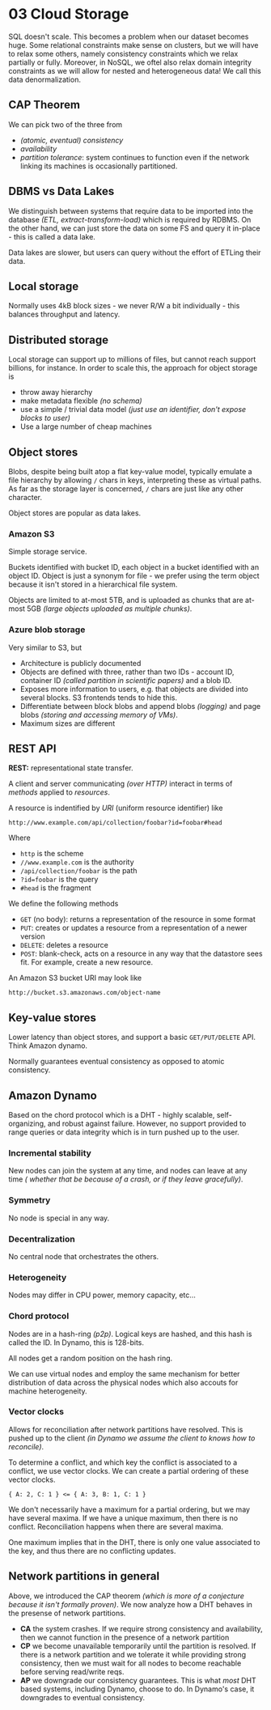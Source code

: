 # 03 Cloud Storage

SQL doesn't scale. This becomes a problem when our dataset becomes huge. Some
relational constraints make sense on clusters, but we will have to relax some
others, namely consistency constraints which we relax partially or fully.
Moreover, in NoSQL, we oftel also relax domain integrity constraints as we will
allow for nested and heterogeneous data! We call this data denormalization.

## CAP Theorem

We can pick two of the three from

- _(atomic, eventual) consistency_
- _availability_
- _partition tolerance_: system continues to function even if the network
linking its machines is occasionally partitioned.

## DBMS vs Data Lakes

We distinguish between systems that require data to be imported into the 
database _(ETL, extract-transform-load)_ which is required by RDBMS. On the 
other hand, we can just store the data on some FS and query it in-place - this
is called a data lake.

Data lakes are slower, but users can query without the effort of ETLing their 
data.

## Local storage

Normally uses 4kB block sizes - we never R/W a bit individually - this balances
throughput and latency.

## Distributed storage

Local storage can support up to millions of files, but cannot reach support
billions, for instance. In order to scale this, the approach for object storage
is

- throw away hierarchy
- make metadata flexible _(no schema)_
- use a simple / trivial data model _(just use an identifier, don't expose
blocks to user)_
- Use a large number of cheap machines

## Object stores

Blobs, despite being built atop a flat key-value model, typically emulate a
file hierarchy by allowing `/` chars in keys, interpreting these as virtual
paths. As far as the storage layer is concerned, `/` chars are just like any
other character.

Object stores are popular as data lakes.

### Amazon S3

Simple storage service.

Buckets identified with bucket ID, each object in a bucket identified with an
object ID. Object is just a synonym for file - we prefer using the term object
because it isn't stored in a hierarchical file system.

Objects are limited to at-most 5TB, and is uploaded as chunks that are at-most
5GB _(large objects uploaded as multiple chunks)_.

### Azure blob storage

Very similar to S3, but

- Architecture is publicly documented
- Objects are defined with three, rather than two IDs - account ID, container
ID _(called partition in scientific papers)_ and a blob ID.
- Exposes more information to users, e.g. that objects are divided into several
blocks. S3 frontends tends to hide this.
- Differentiate between block blobs and append blobs _(logging)_ and page blobs
_(storing and accessing memory of VMs)_.
- Maximum sizes are different

## REST API

**REST:** representational state transfer.

A client and server communicating _(over HTTP)_ interact in terms of _methods_
applied to _resources_.

A resource is indentified by _URI_ (uniform resource identifier) like

```
http://www.example.com/api/collection/foobar?id=foobar#head
```

Where

- `http` is the scheme
- `//www.example.com` is the authority
- `/api/collection/foobar` is the path
- `?id=foobar` is the query
- `#head` is the fragment

We define the following methods

- `GET` (no body): returns a representation of the resource in some format
- `PUT`: creates or updates a resource from a representation of a newer version
- `DELETE`: deletes a resource
- `POST`: blank-check, acts on a resource in any way that the datastore sees
fit. For example, create a new resource.

An Amazon S3 bucket URI may look like

```
http://bucket.s3.amazonaws.com/object-name
```

## Key-value stores

Lower latency than object stores, and support a basic `GET/PUT/DELETE` API.
Think Amazon dynamo.

Normally guarantees eventual consistency as opposed to atomic consistency.

## Amazon Dynamo

Based on the chord protocol which is a DHT - highly scalable, self-organizing,
and robust against failure. However, no support provided to range queries or
data integrity which is in turn pushed up to the user.

### Incremental stability

New nodes can join the system at any time, and nodes can leave at any time _(
whether that be because of a crash, or if they leave gracefully)_.

### Symmetry

No node is special in any way.

### Decentralization

No central node that orchestrates the others.

### Heterogeneity

Nodes may differ in CPU power, memory capacity, etc...

### Chord protocol

Nodes are in a hash-ring _(p2p)_. Logical keys are hashed, and this hash is 
called the ID. In Dynamo, this is 128-bits.

All nodes get a random position on the hash ring.

We can use virtual nodes and employ the same mechanism for better distribution
of data across the physical nodes which also accouts for machine heterogeneity.

### Vector clocks

Allows for reconciliation after network partitions have resolved. This is 
pushed up to the client _(in Dynamo we assume the client to knows how to 
reconcile)_.

To determine a conflict, and which key the conflict is associated to a 
conflict, we use vector clocks. We can create a partial ordering of these 
vector clocks.

```
{ A: 2, C: 1 } <= { A: 3, B: 1, C: 1 }
```

We don't necessarily have a maximum for a partial ordering, but we may have
several maxima. If we have a unique maximum, then there is no conflict. 
Reconciliation happens when there are several maxima.

One maximum implies that in the DHT, there is only one value associated to the
key, and thus there are no conflicting updates.

## Network partitions in general

Above, we introduced the CAP theorem _(which is more of a conjecture because
it isn't formally proven)_. We now analyze how a DHT behaves in the presense
of network partitions.

- **CA** the system crashes. If we require strong consistency and availability,
then we cannot function in the presence of a network partition
- **CP** we become unavailable temporarily until the partition is resolved. If
there is a network partition and we tolerate it while providing strong 
consistency, then we must wait for all nodes to become reachable before serving
read/write reqs.
- **AP** we downgrade our consistency guarantees. This is what _most_ DHT
based systems, including Dynamo, choose to do. In Dynamo's case, it downgrades
to eventual consistency.
